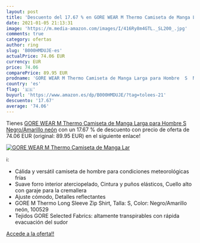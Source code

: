 ```yaml
---
layout: post
title: 'Descuento del 17.67 % en GORE WEAR M Thermo Camiseta de Manga Lar'
date: 2021-01-05 21:13:31
image: 'https://m.media-amazon.com/images/I/416Ry8m4GTL._SL200_.jpg'
comments: true
category: ofertas
author: ring
slug: 'B000HMDUJE-es'
actualPrice: 74.06 EUR
currency: EUR
price: 74.06
comparePrice: 89.95 EUR
prodname: 'GORE WEAR M Thermo Camiseta de Manga Larga para Hombre  S  Negro/Amarillo neón'
country: 'es'
flag: '🇪🇸'
buyurl: 'https://www.amazon.es/dp/B000HMDUJE/?tag=tolees-21'
descuento: '17.67'
average: '74.06'
---
```


Tienes [GORE WEAR M Thermo Camiseta de Manga Larga para Hombre  S  Negro/Amarillo neón](https://www.amazon.es/dp/B000HMDUJE/?tag=tolees-21) con un 17.67 % de descuento con precio de oferta de 74.06 EUR (original: 89.95 EUR) en el siguiente enlace!

[![GORE WEAR M Thermo Camiseta de Manga Lar](https://m.media-amazon.com/images/I/416Ry8m4GTL._SL200_.jpg)](https://www.amazon.es/dp/B000HMDUJE/?tag=tolees-21)

ℹ️:

- Cálida y versátil camiseta de hombre para condiciones meteorológicas frías
- Suave forro interior aterciopelado, Cintura y puños elásticos, Cuello alto con garaje para la cremallera
- Ajuste cómodo, Detalles reflectantes
- GORE M Thermo Long Sleeve Zip Shirt, Talla: S, Color: Negro/Amarillo neón, 100529
- Tejidos GORE Selected Fabrics: altamente transpirables con rápida evacuación del sudor

[Accede a la oferta!!](https://www.amazon.es/dp/B000HMDUJE/?tag=tolees-21)
